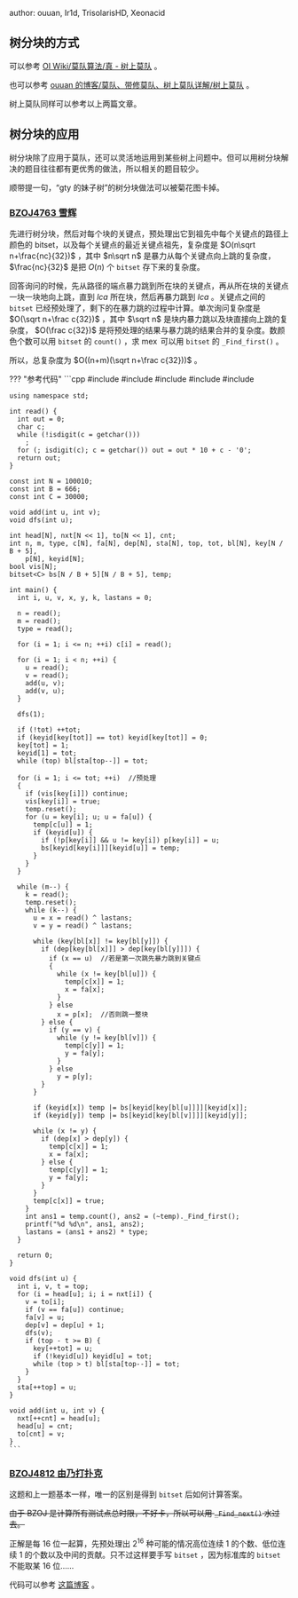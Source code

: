 author: ouuan, Ir1d, TrisolarisHD, Xeonacid

## 树分块的方式

可以参考 [OI Wiki/莫队算法/真 - 树上莫队](../misc/mo-algo.md#_14) 。

也可以参考 [ouuan 的博客/莫队、带修莫队、树上莫队详解/树上莫队](https://ouuan.github.io/莫队、带修莫队、树上莫队详解/#树上莫队) 。

树上莫队同样可以参考以上两篇文章。

## 树分块的应用

树分块除了应用于莫队，还可以灵活地运用到某些树上问题中。但可以用树分块解决的题目往往都有更优秀的做法，所以相关的题目较少。

顺带提一句，“gty 的妹子树”的树分块做法可以被菊花图卡掉。

###  [BZOJ4763 雪辉](https://www.luogu.org/problem/P3603) 

先进行树分块，然后对每个块的关键点，预处理出它到祖先中每个关键点的路径上颜色的 bitset，以及每个关键点的最近关键点祖先，复杂度是 $O(n\sqrt n+\frac{nc}{32})$ ，其中 $n\sqrt n$ 是暴力从每个关键点向上跳的复杂度， $\frac{nc}{32}$ 是把 $O(n)$ 个 `bitset` 存下来的复杂度。

回答询问的时候，先从路径的端点暴力跳到所在块的关键点，再从所在块的关键点一块一块地向上跳，直到 $lca$ 所在块，然后再暴力跳到 $lca$ 。关键点之间的 `bitset` 已经预处理了，剩下的在暴力跳的过程中计算。单次询问复杂度是 $O(\sqrt n+\frac c{32})$ ，其中 $\sqrt n$ 是块内暴力跳以及块直接向上跳的复杂度， $O(\frac c{32})$ 是将预处理的结果与暴力跳的结果合并的复杂度。数颜色个数可以用 `bitset` 的 `count()` ，求 $\operatorname{mex}$ 可以用 `bitset` 的 `_Find_first()` 。

所以，总复杂度为 $O((n+m)(\sqrt n+\frac c{32}))$ 。

??? "参考代码"
    ```cpp
    #include <algorithm>
    #include <bitset>
    #include <cctype>
    #include <cstdio>
    #include <iostream>
    
    using namespace std;
    
    int read() {
      int out = 0;
      char c;
      while (!isdigit(c = getchar()))
        ;
      for (; isdigit(c); c = getchar()) out = out * 10 + c - '0';
      return out;
    }
    
    const int N = 100010;
    const int B = 666;
    const int C = 30000;
    
    void add(int u, int v);
    void dfs(int u);
    
    int head[N], nxt[N << 1], to[N << 1], cnt;
    int n, m, type, c[N], fa[N], dep[N], sta[N], top, tot, bl[N], key[N / B + 5],
        p[N], keyid[N];
    bool vis[N];
    bitset<C> bs[N / B + 5][N / B + 5], temp;
    
    int main() {
      int i, u, v, x, y, k, lastans = 0;
    
      n = read();
      m = read();
      type = read();
    
      for (i = 1; i <= n; ++i) c[i] = read();
    
      for (i = 1; i < n; ++i) {
        u = read();
        v = read();
        add(u, v);
        add(v, u);
      }
    
      dfs(1);
    
      if (!tot) ++tot;
      if (keyid[key[tot]] == tot) keyid[key[tot]] = 0;
      key[tot] = 1;
      keyid[1] = tot;
      while (top) bl[sta[top--]] = tot;
    
      for (i = 1; i <= tot; ++i)  //预处理
      {
        if (vis[key[i]]) continue;
        vis[key[i]] = true;
        temp.reset();
        for (u = key[i]; u; u = fa[u]) {
          temp[c[u]] = 1;
          if (keyid[u]) {
            if (!p[key[i]] && u != key[i]) p[key[i]] = u;
            bs[keyid[key[i]]][keyid[u]] = temp;
          }
        }
      }
    
      while (m--) {
        k = read();
        temp.reset();
        while (k--) {
          u = x = read() ^ lastans;
          v = y = read() ^ lastans;
    
          while (key[bl[x]] != key[bl[y]]) {
            if (dep[key[bl[x]]] > dep[key[bl[y]]]) {
              if (x == u)  //若是第一次跳先暴力跳到关键点
              {
                while (x != key[bl[u]]) {
                  temp[c[x]] = 1;
                  x = fa[x];
                }
              } else
                x = p[x];  //否则跳一整块
            } else {
              if (y == v) {
                while (y != key[bl[v]]) {
                  temp[c[y]] = 1;
                  y = fa[y];
                }
              } else
                y = p[y];
            }
          }
    
          if (keyid[x]) temp |= bs[keyid[key[bl[u]]]][keyid[x]];
          if (keyid[y]) temp |= bs[keyid[key[bl[v]]]][keyid[y]];
    
          while (x != y) {
            if (dep[x] > dep[y]) {
              temp[c[x]] = 1;
              x = fa[x];
            } else {
              temp[c[y]] = 1;
              y = fa[y];
            }
          }
          temp[c[x]] = true;
        }
        int ans1 = temp.count(), ans2 = (~temp)._Find_first();
        printf("%d %d\n", ans1, ans2);
        lastans = (ans1 + ans2) * type;
      }
    
      return 0;
    }
    
    void dfs(int u) {
      int i, v, t = top;
      for (i = head[u]; i; i = nxt[i]) {
        v = to[i];
        if (v == fa[u]) continue;
        fa[v] = u;
        dep[v] = dep[u] + 1;
        dfs(v);
        if (top - t >= B) {
          key[++tot] = u;
          if (!keyid[u]) keyid[u] = tot;
          while (top > t) bl[sta[top--]] = tot;
        }
      }
      sta[++top] = u;
    }
    
    void add(int u, int v) {
      nxt[++cnt] = head[u];
      head[u] = cnt;
      to[cnt] = v;
    }
    ```

###  [BZOJ4812 由乃打扑克](https://www.lydsy.com/JudgeOnline/problem.php?id=4812) 

这题和上一题基本一样，唯一的区别是得到 `bitset` 后如何计算答案。

~~由于 BZOJ 是计算所有测试点总时限，不好卡，所以可以用 `_Find_next()` 水过去。~~

正解是每 $16$ 位一起算，先预处理出 $2^{16}$ 种可能的情况高位连续 $1$ 的个数、低位连续 $1$ 的个数以及中间的贡献。只不过这样要手写 `bitset` ，因为标准库的 `bitset` 不能取某 $16$ 位……

代码可以参考 [这篇博客](https://www.cnblogs.com/FallDream/p/bzoj4763.html) 。
